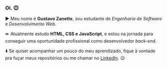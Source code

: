 ### Oi. :blush:

:arrow_forward: Meu nome é **Gustavo Zanette**, sou estudante de *Engenharia de Software* e *Desenvolvimento Web*.

:fast_forward: Atualmente estudo **HTML, CSS e JavaScript**, e estou na jornada para conseguir uma oportunidade profissional como desenvolvedor *back-end*.

:arrow_down:  Se quiser acompanhar um pouco do meu aprendizado, fique à vontade pra fuçar meus repositórios ou me chamar no [LinkedIn](https://www.linkedin.com/in/ogustavozanette/). :wink:
